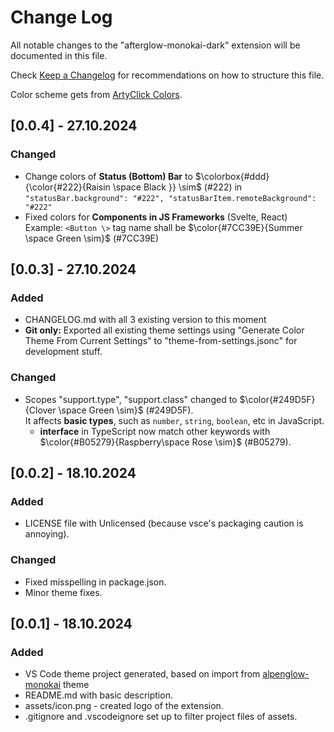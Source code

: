 # Change Log

All notable changes to the "afterglow-monokai-dark" extension will be documented in this file.

Check [Keep a Changelog](http://keepachangelog.com/) for recommendations on how to structure this file.

Color scheme gets from [ArtyClick Colors](https://colors.artyclick.com/color-name-finder/).

## [0.0.4] - 27.10.2024

### Changed 

- Change colors of **Status (Bottom) Bar** to $\colorbox{#ddd}{\color{#222}{Raisin \space Black }} \sim$ (#222) in \
`"statusBar.background": "#222", "statusBarItem.remoteBackground": "#222" `
- Fixed colors for **Components in JS Frameworks** (Svelte, React) \
  Example: `<Button \>` tag name shall be $\color{#7CC39E}{Summer \space Green \sim}$ (#7CC39E)

## [0.0.3] - 27.10.2024

### Added

- CHANGELOG.md with all 3 existing version to this moment
- **Git only:** Exported all existing theme settings using "Generate Color Theme From Current Settings" to
  "theme-from-settings.jsonc" for development stuff.

### Changed

- Scopes "support.type", "support.class" changed to $\color{#249D5F}{Clover \space Green \sim}$ (#249D5F).\
  It affects **basic types**, such as `number`, `string`, `boolean`, etc in JavaScript.
  - **interface** in TypeScript now match other keywords with $\color{#B05279}{Raspberry\space Rose \sim}$ (#B05279).


## [0.0.2] - 18.10.2024

### Added

- LICENSE file with Unlicensed (because vsce's packaging caution is annoying).

### Changed
- Fixed misspelling in package.json.
- Minor theme fixes.

## [0.0.1] - 18.10.2024

### Added

- VS Code theme project generated, based on import from [alpenglow-monokai](https://marketplace.visualstudio.com/items?itemName=kaicataldo.alpenglow-monokai) theme
- README.md with basic description.
- assets/icon.png - created logo of the extension. 
- .gitignore and .vscodeignore set up to filter project files of assets.
